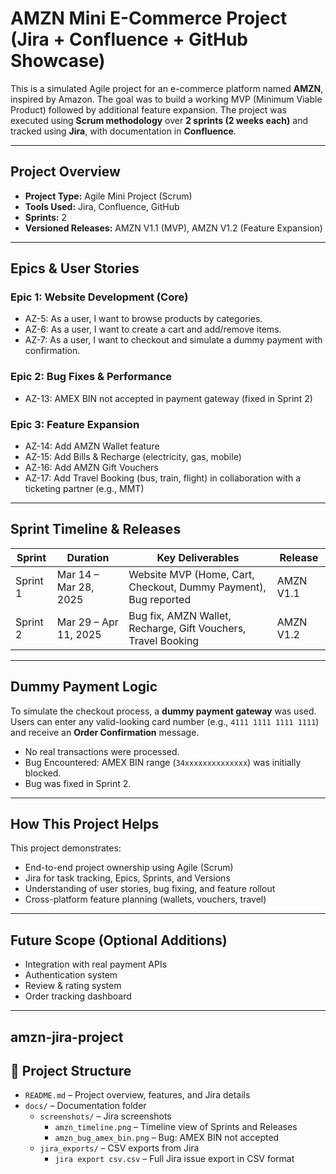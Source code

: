 # AMZN Mini E-Commerce Project (Jira + Confluence + GitHub Showcase)

This is a simulated Agile project for an e-commerce platform named **AMZN**, inspired by Amazon. The goal was to build a working MVP (Minimum Viable Product) followed by additional feature expansion. The project was executed using **Scrum methodology** over **2 sprints (2 weeks each)** and tracked using **Jira**, with documentation in **Confluence**.

---

## Project Overview

- **Project Type:** Agile Mini Project (Scrum)
- **Tools Used:** Jira, Confluence, GitHub
- **Sprints:** 2
- **Versioned Releases:** AMZN V1.1 (MVP), AMZN V1.2 (Feature Expansion)

---

## Epics & User Stories

### Epic 1: Website Development (Core)
- AZ-5: As a user, I want to browse products by categories.
- AZ-6: As a user, I want to create a cart and add/remove items.
- AZ-7: As a user, I want to checkout and simulate a dummy payment with confirmation.

### Epic 2: Bug Fixes & Performance
- AZ-13: AMEX BIN not accepted in payment gateway (fixed in Sprint 2)

### Epic 3: Feature Expansion
- AZ-14: Add AMZN Wallet feature
- AZ-15: Add Bills & Recharge (electricity, gas, mobile)
- AZ-16: Add AMZN Gift Vouchers
- AZ-17: Add Travel Booking (bus, train, flight) in collaboration with a ticketing partner (e.g., MMT)

---

## Sprint Timeline & Releases

| Sprint    | Duration           | Key Deliverables                          | Release     |
|-----------|--------------------|-------------------------------------------|-------------|
| Sprint 1  | Mar 14 – Mar 28, 2025 | Website MVP (Home, Cart, Checkout, Dummy Payment), Bug reported | AMZN V1.1 |
| Sprint 2  | Mar 29 – Apr 11, 2025 | Bug fix, AMZN Wallet, Recharge, Gift Vouchers, Travel Booking | AMZN V1.2 |

---

## Dummy Payment Logic

To simulate the checkout process, a **dummy payment gateway** was used. Users can enter any valid-looking card number (e.g., `4111 1111 1111 1111`) and receive an **Order Confirmation** message.

- No real transactions were processed.
- Bug Encountered: AMEX BIN range (`34xxxxxxxxxxxxxx`) was initially blocked.
- Bug was fixed in Sprint 2.

---

## How This Project Helps

This project demonstrates:
- End-to-end project ownership using Agile (Scrum)
- Jira for task tracking, Epics, Sprints, and Versions
- Understanding of user stories, bug fixing, and feature rollout
- Cross-platform feature planning (wallets, vouchers, travel)

---

## Future Scope (Optional Additions)
- Integration with real payment APIs
- Authentication system
- Review & rating system
- Order tracking dashboard

---

## amzn-jira-project
## 📁 Project Structure

- `README.md` – Project overview, features, and Jira details  
- `docs/` – Documentation folder  
  - `screenshots/` – Jira screenshots  
    - `amzn_timeline.png` – Timeline view of Sprints and Releases  
    - `amzn_bug_amex_bin.png` – Bug: AMEX BIN not accepted  
  - `jira_exports/` – CSV exports from Jira  
    - `jira export csv.csv` – Full Jira issue export in CSV format

 


